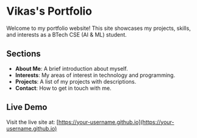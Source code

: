 # Vikas's Portfolio

Welcome to my portfolio website! This site showcases my projects, skills, and interests as a BTech CSE (AI & ML) student.

## Sections
- **About Me**: A brief introduction about myself.
- **Interests**: My areas of interest in technology and programming.
- **Projects**: A list of my projects with descriptions.
- **Contact**: How to get in touch with me.

## Live Demo
Visit the live site at: [https://your-username.github.io](https://your-username.github.io)
